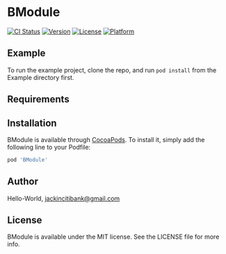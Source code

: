 # BModule

[![CI Status](https://img.shields.io/travis/Hello-World/BModule.svg?style=flat)](https://travis-ci.org/Hello-World/BModule)
[![Version](https://img.shields.io/cocoapods/v/BModule.svg?style=flat)](https://cocoapods.org/pods/BModule)
[![License](https://img.shields.io/cocoapods/l/BModule.svg?style=flat)](https://cocoapods.org/pods/BModule)
[![Platform](https://img.shields.io/cocoapods/p/BModule.svg?style=flat)](https://cocoapods.org/pods/BModule)

## Example

To run the example project, clone the repo, and run `pod install` from the Example directory first.

## Requirements

## Installation

BModule is available through [CocoaPods](https://cocoapods.org). To install
it, simply add the following line to your Podfile:

```ruby
pod 'BModule'
```

## Author

Hello-World, jackincitibank@gmail.com

## License

BModule is available under the MIT license. See the LICENSE file for more info.
